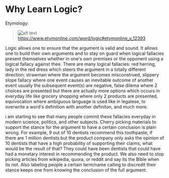 # Why Learn Logic?

Etymology:
> ![alt text](image.png)
https://www.etymonline.com/word/logic#etymonline_v_12393

Logic allows one to ensure that the argument is valid and sound. It allows one to build their own arguments and to stay on guard when logical fallacies present themselves whether in one's own premises or the opponent using a logical fallacy against thee. There are many logical fallacies: red herring, lady in the red dress which steers the argument in a totally different direction; strawman where the argument becomes misconstrued, slippery slope fallacy where one event causes an inevitable outcome of another event usually the subsequent event(s) are negative, false dilema where 2 choices are presented but there are actually more options which occurs in everyday life like grocery shopping where only 2 products are presented, equivocation where ambiguous language is used like in legalese, to overwrite a word's definition with another definiton, and much more. 

i am starting to see that many people commit these fallacies everyday in modern science, politics, and other subjects. Cherry picking materials to support the stance for the argument to have a certain conclusion is plain wrong. For example, 9 out of 10 dentists recommend this toothpaste, if there are 1 million dentists but the product company only asks the opinion of 10 dentists that have a high probability of supporting their claims, what would be the result of that? They could have been dentists that could have had a monetary interest in recommending the product. We also need to stop picking articles from wikipedia, quora, or reddit and say its the Bible when its not. Also labeling people a certain term/name calling to discredit their stance keeps one from knowing the conclusion of the full argument.